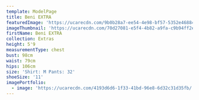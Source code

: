```yaml
---
template: ModelPage
title: Beni EXTRA
featuredImage: 'https://ucarecdn.com/9b0b28a7-ee54-4e98-bf57-5352e46884cd/'
imageThumbnail: 'https://ucarecdn.com/70d27081-e5f4-4b82-a9fa-c9b94ff2ed45/'
firstName: Beni EXTRA
collection: Extras
height: 5'9
measurementType: chest
bust: 98cm
waist: 79cm
hips: 106cm
size: 'Shirt: M Pants: 32'
shoeSize: '11'
imagePortfolio:
  - image: 'https://ucarecdn.com/4193d6d6-1f33-41bd-96e8-6d32c31d35fb/'
---
```


